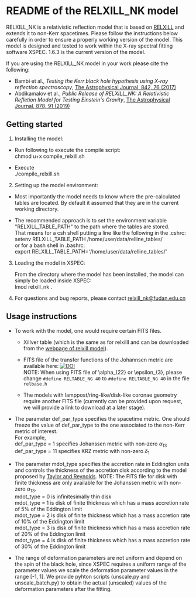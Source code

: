 # README of the RELXILL_NK model

RELXILL_NK is a relativistic reflection model that is based on [RELXILL](http://www.sternwarte.uni-erlangen.de/~dauser/research/relxill/)
and extends it to non-Kerr spacetimes.
Please follow the instructions below carefully in order to ensure a properly working version of the model. This model is designed and tested to work within the X-ray spectral fitting software XSPEC. 1.6.3 is the current version of the model.

If you are using the RELXILL_NK model in your work please cite the following:

* Bambi et al., _Testing the Kerr black hole hypothesis using X-ray reflection spectroscopy_, [The Astrophysical Journal, 842, 76 (2017)](https://doi.org/10.3847/1538-4357/aa74c0)
* Abdikamalov et al., _Public Release of RELXILL_NK: A Relativistic Refletion Model for Testing Einstein's Gravity_, [The Astrophysical Journal, 878, 91 (2019)](https://doi.org/10.3847/1538-4357/ab1f89)

## Getting started

1. Installing the model:

  - Run following to execute the compile script:  
        chmod u+x compile_relxill.sh

  - Execute  
        ./compile_relxill.sh

2. Setting up the model environment:

  - Most importantly the model needs to know where the pre-calculated
    tables are located. By default it assumed that they are in the
    current working directory.

  - The recommended approach is to set the environment variable
    "RELXILL_TABLE_PATH" to the path where the tables are stored.  
    That means for a csh shell putting a line like the following in
    the .cshrc:  
        setenv RELXILL_TABLE_PATH /home/user/data/relline_tables/  
    or for a bash shell in .bashrc:  
        export RELXILL_TABLE_PATH='/home/user/data/relline_tables/'

3. Loading the model in XSPEC:

   From the directory where the model has been installed, the model can
   simply be loaded inside XSPEC:  
       lmod relxill_nk .

4. For questions and bug reports, please contact <relxill_nk@fudan.edu.cn>

## Usage instructions

* To work with the model, one would require certain FITS files.
    - Xillver table (which is the same as for relxilll and can be downloaded from the [webpage of relxill model](https://www.sternwarte.uni-erlangen.de/~dauser/research/relxill/index.html)).
    - FITS file of the transfer functions of the Johannsen metric are available here: [![DOI](https://zenodo.org/badge/DOI/10.5281/zenodo.13906295.svg)](https://doi.org/10.5281/zenodo.13906295)    
      NOTE: When using FITS file of \alpha_{22} or \epsilon_{3}, please change `#define RELTABLE_NG 40` to `#define RELTABLE_NG 40` in the file `relbase.h`

    - The models with lamppost/ring-like/disk-like coronae geometry require another FITS file (currently can be provided upon request, we will provide a link to download at a later stage).
 
 * The parameter def_par_type specifies the spacetime metric. One should freeze the value of def_par_type to the one associated to the non-Kerr metric of interest.  
     For example,  
     def_par_type = 1 specifies Johanssen metric with non-zero $\alpha_{13}$  
     def_par_type = 11 specifies KRZ metric with non-zero $\delta_{1}$  
 
 * The parameter mdot_type specifies the accretion rate in Eddington units and controls the thickness of the accretion disk according to the model proposed by [Taylor and Reynolds](https://iopscience.iop.org/article/10.3847/1538-4357/aaad63). NOTE: The FITS file for disk with finite thickness are only available for the Johanssen metric with non-zero $\alpha_{13}$.  
     mdot_type = 0 is infinitesimally thin disk  
     mdot_type = 1 is disk of finite thickness which has a mass accretion rate of 5% of the Eddington limit  
     mdot_type = 2 is disk of finite thickness which has a mass accretion rate of 10% of the Eddington limit  
     mdot_type = 3 is disk of finite thickness which has a mass accretion rate of 20% of the Eddington limit  
     mdot_type = 4 is disk of finite thickness which has a mass accretion rate of 30% of the Eddington limit  
 
 * The range of deformation parameters are not uniform and depend on the spin of the black hole, since XSPEC requires a uniform range of the parameter values we scale the deformation parameter values in the range [-1, 1]. We provide pyhton scripts (unscale.py and unscale_batch.py) to obtain the actual (unscaled) values of the deformation parameters after the fitting.
